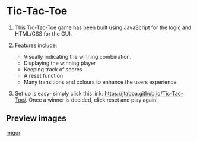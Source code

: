 # Tic-Tac-Toe

1. This Tic-Tac-Toe game has been built using JavaScript for the logic and HTML/CSS for the GUI.

2. Features include: 
   - Visually indicating the winning combination. 
   - Displaying the winning player 
   - Keeping track of scores
   - A reset function
   - Many transitions and colours to enhance the users experience

3. Set up is easy- simply click this link: https://jtabba.github.io/Tic-Tac-Toe/. Once a winner is decided, click reset and play again!

## Preview images

[Imgur](https://imgur.com/gtckBFv)
